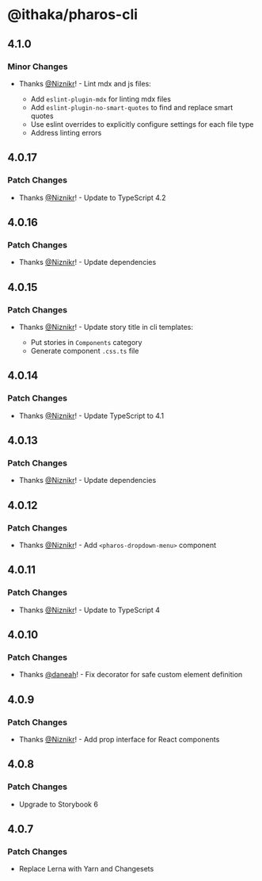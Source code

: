 # @ithaka/pharos-cli

## 4.1.0

### Minor Changes

- Thanks [@Niznikr](https://github.com/Niznikr)! - Lint mdx and js files:

  - Add `eslint-plugin-mdx` for linting mdx files
  - Add `eslint-plugin-no-smart-quotes` to find and replace smart quotes
  - Use eslint overrides to explicitly configure settings for each file type
  - Address linting errors

## 4.0.17

### Patch Changes

- Thanks [@Niznikr](https://github.com/Niznikr)! - Update to TypeScript 4.2

## 4.0.16

### Patch Changes

- Thanks [@Niznikr](https://github.com/Niznikr)! - Update dependencies

## 4.0.15

### Patch Changes

- Thanks [@Niznikr](https://github.com/Niznikr)! - Update story title in cli templates:

  - Put stories in `Components` category
  - Generate component `.css.ts` file

## 4.0.14

### Patch Changes

- Thanks [@Niznikr](https://github.com/Niznikr)! - Update TypeScript to 4.1

## 4.0.13

### Patch Changes

- Thanks [@Niznikr](https://github.com/Niznikr)! - Update dependencies

## 4.0.12

### Patch Changes

- Thanks [@Niznikr](https://github.com/Niznikr)! - Add `<pharos-dropdown-menu>` component

## 4.0.11

### Patch Changes

- Thanks [@Niznikr](https://github.com/Niznikr)! - Update to TypeScript 4

## 4.0.10

### Patch Changes

- Thanks [@daneah](https://github.com/daneah)! - Fix decorator for safe custom element definition

## 4.0.9

### Patch Changes

- Thanks [@Niznikr](https://github.com/Niznikr)! - Add prop interface for React components

## 4.0.8

### Patch Changes

- Upgrade to Storybook 6

## 4.0.7

### Patch Changes

- Replace Lerna with Yarn and Changesets
